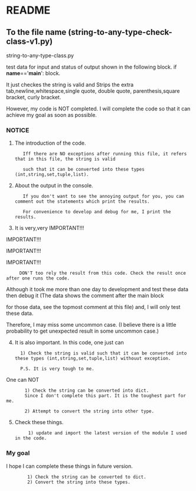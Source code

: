 # README
## To the file name (string-to-any-type-check-class-v1.py)
string-to-any-type-class.py

test data for input and status of output shown in the following block.
if __name__=='__main__': block.

It just checkes the string is valid and 
Strips the extra tab,newline,whitespace,single quote, double quote, parenthesis,square bracket, curly bracket.

However, my code is NOT completed.
I will complete the code so that it can achieve my goal as soon as possible.

### NOTICE
1. The introduction of the code.
         
          Iff there are NO exceptions after running this file, it refers that in this file, the string is valid 
          
          such that it can be converted into these types (int,string,set,tuple,list).

2. About the output in the console.

          If you don't want to see the annoying output for you, you can comment out the statements which print the results.
          
          For convenience to develop and debug for me, I print the results.

3. It is very,very IMPORTANT!!!

IMPORTANT!!!

IMPORTANT!!!

IMPORTANT!!!

         DON'T too rely the result from this code. Check the result once after one runs the code.
          
Although it took me more than one day to development and test these data then debug it (The data shows the comment after the main block 

for those data, see the topmost comment at this file) and, I will only test these data.

Therefore, I may miss some uncommon case. (I believe there is a little probability to get unexpected result in some uncommon case.)

4. It is also important. In this code, one just can

         1) Check the string is valid such that it can be converted into these types (int,string,set,tuple,list) withouut exception.
         
         P.S. It is very tough to me.
         
One can NOT

           1) Check the string can be converted into dict.
           Since I don't complete this part. It is the toughest part for me.
           
           2) Attempt to convert the string into other type.
         
5. Check these things.

            1) update and import the latest version of the module I used in the code.
            
 


### My goal
I hope I can complete these things in future version.
    
            1) Check the string can be converted to dict.
            2) Convert the string into these types.

